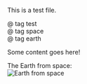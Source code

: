 This is a test file.

@ tag test  
@ tag space  
@ tag earth  

Some content goes here!

The Earth from space:  
<img src="https://assets.science.nasa.gov/dynamicimage/assets/science/esd/climate/2023/12/Blue-marble_700x525.jpg?w=700&h=525&fit=clip&crop=faces%2Cfocalpoint"
     alt="Earth from space"/>